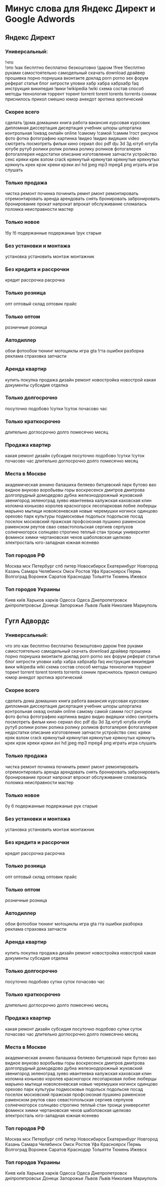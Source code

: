 # Минус слова для Яндекс Директ и Google Adwords

## Яндекс Директ

### Универсальный:

!что   
!это
!как
бесплтно
бесплатно
безкоштовно
!даром
!free
!бесплтно
руками
самостоятельно
самодельный
скачать
download
драйвер
прошивка
порно
порнушка
вконтакте
доклад
porn
porno
sex
форум
реферат
статья
блог
хитрости
уловки
хабр
хабра
хабрхабр
faq
инструкция
википедия
!вики
!wikipedia
!wiki
схема
состав
способ
методы
технология
торрент
торент
torrent
torent
torents
torrents
сонник
приснилось
прикол
смешно
юмор
анекдот
эротика
эротический

### Скорее всего

сделать
!дома
домашних
книга
работа
вакансия
курсовая
курсовик
дипломная
диссертация
дисертация
учебник
шпоры
шпоргалка
контрольная
!оквэд
онлайн
online
!самому
!самой
!самим
!гост
рисунок
фото
фотка
фотографию
картинка
!видео
!видио
видяшки
video
смотреть
посмотреть
фильм
кино
сериал
doc
pdf
dju
3d
3д
ютуб
ютуба
ютубе
рутуб
ролики
ролик
ролика
ролику
роликов
фотогалерея
фотогаллерея
недостатки
описание
изготовление
запчасти
устройство
секс
кряки
кряк
взлом
crack
крякнутый
крякнутая
крякнутые
крякнутых
крякнуть
крек
крэк
креки
крэки
avi hd
jpeg
mp3
mpeg4
png
играть
игра
слушать

### Только продажа

чистка
ремонт
починка
починить
ремнт
рмонт
ремонтировать
отремонтировать
аренда
арендовать
снять
бронировать
забронировать
бронирование
прокат
напрокат
впрокат
обслуживание
сломалась
поломка
неисправности
мастер

### Только новое

!бу
!б
подержанные
подержаные
!рук
старые

### Без установки и монтажа

установка
установить
монтаж
монтажник

### Без кредита и рассрочки

кредит
рассрочка
расрочка

### Только розница

опт
оптовый
склад
оптовик
прайс

### Только оптом

розничные
розница

### Автодиллер

обои
фотообои
тюнинг
мотоциклы
игра
gta
!гта
ошибки
разборка
реклама
страховка
запчасти

### Аренда квартир

купить
покупка
продажа
дизайн
ремонт
новостройка
новострой
какая
документы
субсидия
отделка


### Только долгосрочно

посуточно
подобово
!сутки
!суток
почасово
час

### Только краткосрочно

длительно
доглосрочно
долго
помесячно
месяц

### Продажа квартир

какая
ремонт
дизайн
субсидия
посуточно
подобово
!сутки
!суток
почасово
час
длительно
доглосрочно
долго
помесячно
месяц

### Места в Москве

академическая
аннино
балашиха
беляево
битцевский парк
бутово
вао
видное
внуково
воробьевы горы
воскресенск
дмитров
дмитрова
долгопрудный
домодедово
дубна
железнодорожный
жуковский
звенигород
зеленоград
зуево
ивантеевка
калужская
каховская
клин
коломна
коньково
королев
красногорск
лесопарковая
лобне
люберцы
марьино
мытищи
новоясеневская
новые черемушки
ногинск
одинцово
орехово
парк культуры
подмосковье
подольск
подольске
посад
поселок московский
пражская
профсоюзная
пушкино
раменское
раменском
реутов
свао
севастопольская
сергиев
серпухов
солнечногорск
солнцево
строгино
теплый стан
троицк
университет
фоминск
химки
чертановская
чехов
шаболовская
щелково
электросталь
юго-западная
южная
ясенево

### Топ городов РФ
Москва
мск
Петербург
спб
питер
Новосибирск
Екатеринбург
Новгород
Казань
Самара
Челябинск
Омск
Ростов
Уфа
Красноярск
Пермь
Волгоград
Воронеж
Саратов
Краснодар
Тольятти
Тюмень
Ижевск

### Топ городов Украины

Киев
київ
Харьков
харків
Одесса
Одеса
Днепропетровск
дніпропетровськ
Донецк
Запорожье
Львов
Львів
Николаев
Мариуполь

## Гугл Адвордс

### Универсальный:

что
это
как
бесплтно
бесплатно
безкоштовно
даром
free
руками
самостоятельно
самодельный
скачать
download
драйвер
прошивка
порно
порнушка
вконтакте
доклад
porn
porno
sex
форум
реферат
статья
блог
хитрости
уловки
хабр
хабра
хабрхабр
faq
инструкция
википедия
вики
wikipedia
wiki
схема
состав
способ
методы
технология
торрент
торент
torrent
torent
torents
torrents
сонник
приснилось
прикол
смешно
юмор
анекдот
эротика
эротический

### Скорее всего

сделать
дома
домашних
книга
работа
вакансия
курсовая
курсовик
дипломная
диссертация
дисертация
учебник
шпоры
шпоргалка
контрольная
оквэд
онлайн
online
самому
самой
самим
гост
рисунок
фото
фотка
фотографию
картинка
видео
видио
видяшки
video
смотреть
посмотреть
фильм
кино
сериал
doc
pdf
dju
3d
3д
ютуб
ютуба
ютубе
рутуб
ролики
ролик
ролика
ролику
роликов
фотогалерея
фотогаллерея
недостатки
описание
изготовление
запчасти
устройство
секс
кряки
кряк
взлом
crack
крякнутый
крякнутая
крякнутые
крякнутых
крякнуть
крек
крэк
креки
крэки
avi hd
jpeg
mp3
mpeg4
png
играть
игра
слушать

### Только продажа

чистка
ремонт
починка
починить
ремнт
рмонт
ремонтировать
отремонтировать
аренда
арендовать
снять
бронировать
забронировать
бронирование
прокат
напрокат
впрокат
обслуживание
сломалась
поломка
неисправности
мастер

### Только новое

бу
б
подержанные
подержаные
рук
старые

### Без установки и монтажа

установка
установить
монтаж
монтажник

### Без кредита и рассрочки

кредит
рассрочка
расрочка

### Только розница

опт
оптовый
склад
оптовик
прайс

### Только оптом

розничные
розница

### Автодиллер

обои
фотообои
тюнинг
мотоциклы
игра
gta
гта
ошибки
разборка
реклама
страховка
запчасти

### Аренда квартир

купить
покупка
продажа
дизайн
ремонт
новостройка
новострой
какая
документы
субсидия
отделка

### Только долгосрочно

посуточно
подобово
сутки
суток
почасово
час

### Только краткосрочно

длительно
доглосрочно
долго
помесячно
месяц

### Продажа квартир

какая
ремонт
дизайн
субсидия
посуточно
подобово
сутки
суток
почасово
час
длительно
доглосрочно
долго
помесячно
месяц

### Места в Москве

академическая
аннино
балашиха
беляево
битцевский парк
бутово
вао
видное
внуково
воробьевы горы
воскресенск
дмитров
дмитрова
долгопрудный
домодедово
дубна
железнодорожный
жуковский
звенигород
зеленоград
зуево
ивантеевка
калужская
каховская
клин
коломна
коньково
королев
красногорск
лесопарковая
лобне
люберцы
марьино
мытищи
новоясеневская
новые черемушки
ногинск
одинцово
орехово
парк культуры
подмосковье
подольск
подольске
посад
поселок московский
пражская
профсоюзная
пушкино
раменское
раменском
реутов
свао
севастопольская
сергиев
серпухов
солнечногорск
солнцево
строгино
теплый стан
троицк
университет
фоминск
химки
чертановская
чехов
шаболовская
щелково
электросталь
юго-западная
южная
ясенево

### Топ городов РФ

Москва
мск
Петербург
спб
питер
Новосибирск
Екатеринбург
Новгород
Казань
Самара
Челябинск
Омск
Ростов
Уфа
Красноярск
Пермь
Волгоград
Воронеж
Саратов
Краснодар
Тольятти
Тюмень
Ижевск

### Топ городов Украины

Киев
київ
Харьков
харків
Одесса
Одеса
Днепропетровск
дніпропетровськ
Донецк
Запорожье
Львов
Львів
Николаев
Мариуполь
